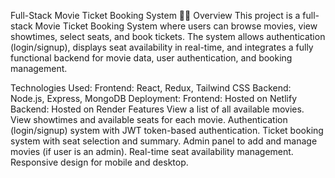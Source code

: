 Full-Stack Movie Ticket Booking System 🎥🍿
Overview
This project is a full-stack Movie Ticket Booking System where users can browse movies, view showtimes, select seats, and book tickets. The system allows authentication (login/signup), displays seat availability in real-time, and integrates a fully functional backend for movie data, user authentication, and booking management.

Technologies Used:
Frontend: React, Redux, Tailwind CSS
Backend: Node.js, Express, MongoDB
Deployment:
Frontend: Hosted on Netlify
Backend: Hosted on Render
Features
View a list of all available movies.
View showtimes and available seats for each movie.
Authentication (login/signup) system with JWT token-based authentication.
Ticket booking system with seat selection and summary.
Admin panel to add and manage movies (if user is an admin).
Real-time seat availability management.
Responsive design for mobile and desktop.
